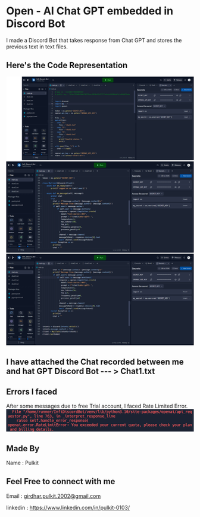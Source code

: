 # Open - AI Chat GPT embedded in Discord Bot

I made a Discord Bot that takes response from Chat GPT and stores the previous text in text files.

## Here's the Code Representation
![Screenshot](Infinity_Discord_ChatGPT_Bot.png)
![Screenshot](Infinity_Discord_ChatGPT_Bot2.png)
![Screenshot](Infinity_Discord_ChatGPT_Bot3.png)

## I have attached the Chat recorded between me and hat GPT Discord Bot   --- > Chat1.txt

## Errors I faced

After some messages due to free Trial account, I faced Rate Limited Error.
![Screenshot](Error.png)


## Made By

Name : Pulkit

## Feel Free to connect with me 

Email : girdhar.pulkit.2002@gmail.com

linkedin : https://www.linkedin.com/in/pulkit-0103/



